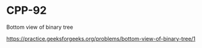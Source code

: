 # CPP-92
Bottom view of binary tree












https://practice.geeksforgeeks.org/problems/bottom-view-of-binary-tree/1
